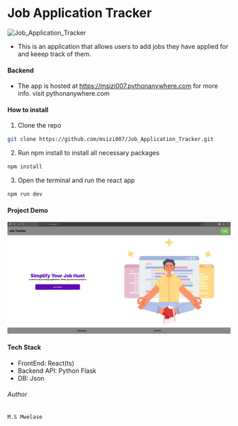 # Job Application Tracker

![Job_Application_Tracker](https://socialify.git.ci/msizi007/Job_Application_Tracker/image?language=1&owner=1&name=1&stargazers=1&theme=Light)

- This is an application that allows users to add jobs they have applied for and keeep track of them.

#### Backend

- The app is hosted at https://msizi007.pythonanywhere.com for more info. visit pythonanywhere.com

#### How to install

1. Clone the repo

```bash
git clone https://github.com/msizi007/Job_Application_Tracker.git
```

2. Run npm install to install all necessary packages

```bash
npm install
```

3. Open the terminal and run the react app

```bash
npm run dev
```

#### Project Demo

![alt text](<Screenshot from 2025-09-23 12-34-21.png>)

#### Tech Stack

- FrontEnd: React(ts)
- Backend API: Python Flask
- DB: Json

###### Author

`M.S Mwelase`
